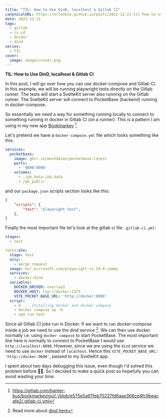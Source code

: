 ```yaml
---
title: "TIL: How to Use DinD, localhost & Gitlab CI"
canonicalURL: https://erlonbie.github.io/posts/2022-12-21-til-how-to-use-dind,-localhost-&-gitlab-ci/
date: 2022-12-21
tags:
  - gitlab
  - ci-cd
  - docker
  - dind
series:
  - TIL
cover:
  image: images/cover.png
---
```


**TIL: How to Use DinD, localhost & Gitlab CI**

In this post, I will go over how you can use docker-compose and Gitlab CI.
In this example, we will be running playwright tests directly on the Gitlab runner.
The tests will start a SvelteKit server also running on the Gitlab runner. The SvelteKit
server will connect to PocketBase (backend) running in docker-compose.

So essentially we need a way for something running locally to connect to something running in
docker in Gitlab CI (on a runner). This is a pattern I am using in my new app [Bookmarkey](https://bookmarkey.app) [^1].

Let's pretend we have a `docker-compose.yml` file which looks something like this:

```yaml
services:
  pocketbase:
    image: ghcr.io/muchobien/pocketbase:latest
    ports:
      - '9090:8090'
    volumes:
      - ./pb_data:/pb_data
      - /pb_public
```

and our `package.json` scripts section looks like this: 

```json
{
    "scripts": {
        "test": "playwright test",
    },
}
```

Finally the most important file let's look at the gitlab ci file `.gitlab-ci.yml`:

```yaml
stages:
  - test

tests:e2e:
  stage: test
  only:
    - merge_request
  image: mcr.microsoft.com/playwright:v1.29.0-jammy
  services:
    - docker:dind
  variables:
    DOCKER_DRIVER: overlay2
    DOCKER_HOST: tcp://docker:2375
    VITE_POCKET_BASE_URL: 'http://docker:9090'
  script:
    - # ... Installing docker and docker compose
    - docker compose up -d
    - npm run test
```

Since all Gitlab CI jobs run in Docker. If we want to run docker-compose inside a job we need to use the dind service [^2].
We can then use docker normally i.e. using `docker compose` to start PocketBase. The most important line here is normally
to connect to PocketBase I would use `http://localhost:8090`. However, since we are using the `dind` service we need to use
`docker` instead of `localhost`. Hence this `VITE_POCKET_BASE_URL: 'http://docker:9090'`, passed to my SvelteKit app.

I spent about two days debugging this issue, even though I'd solved this problem before 🤦‍♂️. So I decided to make a quick
post so hopefully you can avoid wasting your time.


[^1]: https://gitlab.com/banter-bus/bookmarkey/gui/-/blob/e575e5a97feb70227fd6aae366ce4fc9beacafe2/.gitlab-ci.yml
[^2]: Read more about [dind here](/posts/20-05-01-how-to-use-dind-with-gitlab-ci/)